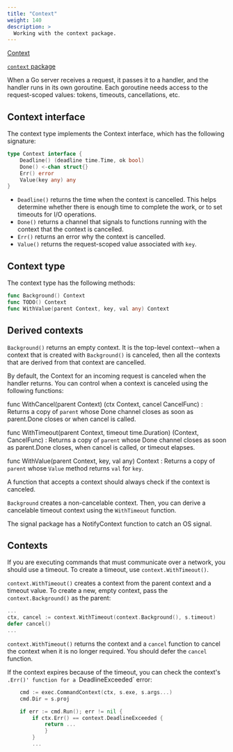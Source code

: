 ```yaml
---
title: "Context"
weight: 140
description: >
  Working with the context package.
---
```


[Context](https://go.dev/blog/context)

[`context` package](https://pkg.go.dev/context)

When a Go server receives a request, it passes it to a handler, and the handler runs in its own goroutine. Each goroutine needs access to the request-scoped values: tokens, timeouts, cancellations, etc.

## Context interface

The context type implements the Context interface, which has the following signature:

```go
type Context interface {
	Deadline() (deadline time.Time, ok bool)
	Done() <-chan struct{}
	Err() error
	Value(key any) any
}
```
- `Deadline()` returns the time when the context is cancelled. This helps determine whether there is enough time to complete the work, or to set timeouts for I/O operations.
- `Done()` returns a channel that signals to functions running with the context that the context is cancelled.
- `Err()` returns an error why the context is cancelled.
- `Value()` returns the request-scoped value associated with `key`.

## Context type

The context type has the following methods:

```go
func Background() Context
func TODO() Context
func WithValue(parent Context, key, val any) Context
```

## Derived contexts

`Background()` returns an empty context. It is the top-level context--when a context that is created with `Background()` is canceled, then all the contexts that are derived from that context are cancelled.

By default, the Context for an incoming request is canceled when the handler returns. You can control when a context is canceled using the following functions:

func WithCancel(parent Context) (ctx Context, cancel CancelFunc)
: Returns a copy of `parent` whose Done channel closes as soon as parent.Done closes or when cancel is called.

func WithTimeout(parent Context, timeout time.Duration) (Context, CancelFunc)
: Returns a copy of `parent` whose Done channel closes as soon as parent.Done closes, when cancel is called, or timeout elapses.

func WithValue(parent Context, key, val any) Context
: Returns a copy of `parent` whose `Value` method returns `val` for `key`.










A function that accepts a context should always check if the context is canceled.

`Background` creates a non-cancelable context. Then, you can derive a cancelable timeout context using the `WithTimeout` function.

The signal package has a NotifyContext function to catch an OS signal.


## Contexts

If you are executing commands that must communicate over a network, you should use a timeout. To create a timeout, use `context.WithTimeout()`.

`context.WithTimeout()` creates a context from the parent context and a timeout value. To create a new, empty context, pass the `context.Background()` as the parent:

```go
...
ctx, cancel := context.WithTimeout(context.Background(), s.timeout)
defer cancel()
...
```
`context.WithTimeout()` returns the context and a `cancel` function to cancel the context when it is no longer required. You should defer the `cancel` function.

If the context expires because of the timeout, you can check the context's `.Err()' function for a `DeadlineExceeded` error:

```go
	cmd := exec.CommandContext(ctx, s.exe, s.args...)
	cmd.Dir = s.proj

	if err := cmd.Run(); err != nil {
		if ctx.Err() == context.DeadlineExceeded {
			return ...
			}
		}
        ...
```